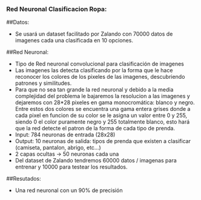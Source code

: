 ### Red Neuronal Clasificacion Ropa:

##Datos:
- Se usará un dataset facilitado por Zalando con 70000 datos de imagenes cada una clasificada en 10 opciones. 

##Red Neuronal:
- Tipo de Red neuronal convolucional para clasificación de imagenes
- Las imagenes las detecta clasificando por la forma que le hace reconocer los colores de los pixeles de las imagenes, descubriendo patrones y similitudes. 
- Para que no sea tan grande la red neuronal y debido a la media complejidad del problema le bajaremos la resolucion a las imagenes y dejaremos con 28*28 pixeles en gama monocromática: blanco y negro. Entre estos dos colores se encuentra una gama entera grises donde a cada pixel en funcion de su color se le asigna un valor entre 0 y 255, siendo 0 el color puramente negro y 255 totalmente blanco, esto hará que la red detecte el patron de la forma de cada tipo de prenda. 
- Input: 784 neuronas de entrada (28x28)
- Output: 10 neuronas de salida: tipos de prenda que existen a clasificar (camiseta, pantalon, abrigo, etc...)
- 2 capas ocultas -> 50 neuronas cada una
- Del dataset de Zalando tendremos 60000 datos / imagenas para entrenar y 10000 para testear los resultados.

##Resutados:
- Una red neuronal con un 90% de precisión
